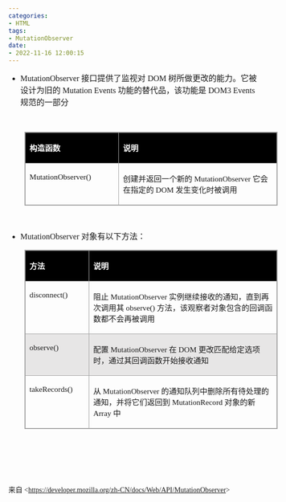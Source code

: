 ```yaml
---
categories:
- HTML
tags:
- MutationObserver
date:
- 2022-11-16 12:00:15
---
```


<ul style="list-style-type:disc">
    <li><span style="font-size:12.0pt"><span style="font-family:&quot;Comic Sans MS&quot;">MutationObserver
            </span></span><span style="font-size:12.0pt"><span
                style="font-family:&quot;Microsoft YaHei UI&quot;">接口提供了监视对</span></span><span
            style="font-size:12.0pt"><span style="font-family:&quot;Comic Sans MS&quot;"> DOM </span></span><span
            style="font-size:12.0pt"><span
                style="font-family:&quot;Microsoft YaHei UI&quot;">树所做更改的能力。它被设计为旧的</span></span><span
            style="font-size:12.0pt"><span style="font-family:&quot;Comic Sans MS&quot;"> Mutation Events
            </span></span><span style="font-size:12.0pt"><span
                style="font-family:&quot;Microsoft YaHei UI&quot;">功能的替代品，该功能是</span></span><span
            style="font-size:12.0pt"><span style="font-family:&quot;Comic Sans MS&quot;"> DOM3 Events
            </span></span><span style="font-size:12.0pt"><span
                style="font-family:&quot;Microsoft YaHei UI&quot;">规范的一部分</span></span></li>
</ul>

<p><span style="font-size:12.0pt"><span style="font-family:&quot;Comic Sans MS&quot;">&nbsp;</span></span></p>

<table cellspacing="0"
    style="border-collapse:collapse; border-color:#a3a3a3; border-style:solid; border-width:1px; margin-left:32px"
    summary="">
    <tbody>
        <tr>
            <td
                style="background-color:black; border-bottom:1px solid #a3a3a3; border-left:1px solid #a3a3a3; border-right:1px solid #a3a3a3; border-top:1px solid #a3a3a3; vertical-align:top; width:1.7916in">
                <p><span style="font-size:11.5pt"><span style="font-family:&quot;Microsoft YaHei UI&quot;"><span
                                style="color:white"><strong>构造函数</strong></span></span></span></p>
            </td>
            <td
                style="background-color:black; border-bottom:1px solid #a3a3a3; border-left:1px solid #a3a3a3; border-right:1px solid #a3a3a3; border-top:1px solid #a3a3a3; vertical-align:top; width:3.1819in">
                <p><span style="font-size:11.5pt"><span style="font-family:&quot;Microsoft YaHei UI&quot;"><span
                                style="color:white"><strong>说明</strong></span></span></span></p>
            </td>
        </tr>
        <tr>
            <td
                style="border-bottom:1px solid #a3a3a3; border-left:1px solid #a3a3a3; border-right:1px solid #a3a3a3; border-top:1px solid #a3a3a3; vertical-align:top; width:1.7916in">
                <p><span style="font-size:11.5pt"><span
                            style="font-family:&quot;Comic Sans MS&quot;">MutationObserver()</span></span></p>
            </td>
            <td
                style="border-bottom:1px solid #a3a3a3; border-left:1px solid #a3a3a3; border-right:1px solid #a3a3a3; border-top:1px solid #a3a3a3; vertical-align:top; width:3.218in">
                <p><span style="font-size:11.5pt"><span
                            style="font-family:&quot;Microsoft YaHei UI&quot;">创建并返回一个新的</span><span
                            style="font-family:&quot;Comic Sans MS&quot;"> MutationObserver </span><span
                            style="font-family:&quot;Microsoft YaHei UI&quot;">它会在指定的</span><span
                            style="font-family:&quot;Comic Sans MS&quot;"> DOM </span><span
                            style="font-family:&quot;Microsoft YaHei UI&quot;">发生变化时被调用</span></span></p>
            </td>
        </tr>
    </tbody>
</table>

<p><span style="font-size:12.0pt"><span style="font-family:&quot;Comic Sans MS&quot;">&nbsp;</span></span></p>

<ul style="list-style-type:disc">
    <li><span style="font-size:12.0pt"><span
                style="font-family:&quot;Comic Sans MS&quot;">MutationObserver</span></span> <span
            style="font-size:12.0pt"><span style="font-family:&quot;Microsoft YaHei UI&quot;">对象有以下方法：</span></span>
    </li>
</ul>

<table cellspacing="0"
    style="border-collapse:collapse; border-color:#a3a3a3; border-style:solid; border-width:1px; margin-left:32px"
    summary="">
    <tbody>
        <tr>
            <td
                style="background-color:black; border-bottom:1px solid #a3a3a3; border-left:1px solid #a3a3a3; border-right:1px solid #a3a3a3; border-top:1px solid #a3a3a3; vertical-align:top; width:1.3298in">
                <p><span style="font-size:11.5pt"><span style="font-family:&quot;Microsoft YaHei UI&quot;"><span
                                style="color:white"><strong>方法</strong></span></span></span></p>
            </td>
            <td
                style="background-color:black; border-bottom:1px solid #a3a3a3; border-left:1px solid #a3a3a3; border-right:1px solid #a3a3a3; border-top:1px solid #a3a3a3; vertical-align:top; width:5.5402in">
                <p><span style="font-size:11.5pt"><span style="font-family:&quot;Microsoft YaHei UI&quot;"><span
                                style="color:white"><strong>说明</strong></span></span></span></p>
            </td>
        </tr>
        <tr>
            <td
                style="border-bottom:1px solid #a3a3a3; border-left:1px solid #a3a3a3; border-right:1px solid #a3a3a3; border-top:1px solid #a3a3a3; vertical-align:top; width:1.3298in">
                <p><span style="font-size:11.5pt"><span
                            style="font-family:&quot;Comic Sans MS&quot;">disconnect()</span></span></p>
            </td>
            <td
                style="border-bottom:1px solid #a3a3a3; border-left:1px solid #a3a3a3; border-right:1px solid #a3a3a3; border-top:1px solid #a3a3a3; vertical-align:top; width:5.6097in">
                <p><span style="font-size:11.5pt"><span
                            style="font-family:&quot;Microsoft YaHei UI&quot;">阻止</span><span
                            style="font-family:&quot;Comic Sans MS&quot;"> MutationObserver </span><span
                            style="font-family:&quot;Microsoft YaHei UI&quot;">实例继续接收的通知，直到再次调用其</span><span
                            style="font-family:&quot;Comic Sans MS&quot;"> observe() </span><span
                            style="font-family:&quot;Microsoft YaHei UI&quot;">方法，该观察者对象包含的回调函数都不会再被调用</span></span></p>
            </td>
        </tr>
        <tr>
            <td
                style="background-color:#e7e6e6; border-bottom:1px solid #a3a3a3; border-left:1px solid #a3a3a3; border-right:1px solid #a3a3a3; border-top:1px solid #a3a3a3; vertical-align:top; width:1.3298in">
                <p><span style="font-size:11.5pt"><span
                            style="font-family:&quot;Comic Sans MS&quot;">observe()</span></span></p>
            </td>
            <td
                style="background-color:#e7e6e6; border-bottom:1px solid #a3a3a3; border-left:1px solid #a3a3a3; border-right:1px solid #a3a3a3; border-top:1px solid #a3a3a3; vertical-align:top; width:5.6097in">
                <p><span style="font-size:11.5pt"><span
                            style="font-family:&quot;Microsoft YaHei UI&quot;">配置</span><span
                            style="font-family:&quot;Comic Sans MS&quot;"> MutationObserver </span><span
                            style="font-family:&quot;Microsoft YaHei UI&quot;">在</span><span
                            style="font-family:&quot;Comic Sans MS&quot;"> DOM </span><span
                            style="font-family:&quot;Microsoft YaHei UI&quot;">更改匹配给定选项时，通过其回调函数开始接收通知</span></span></p>
            </td>
        </tr>
        <tr>
            <td
                style="border-bottom:1px solid #a3a3a3; border-left:1px solid #a3a3a3; border-right:1px solid #a3a3a3; border-top:1px solid #a3a3a3; vertical-align:top; width:1.3298in">
                <p><span style="font-size:11.5pt"><span
                            style="font-family:&quot;Comic Sans MS&quot;">takeRecords()</span></span></p>
            </td>
            <td
                style="border-bottom:1px solid #a3a3a3; border-left:1px solid #a3a3a3; border-right:1px solid #a3a3a3; border-top:1px solid #a3a3a3; vertical-align:top; width:5.6097in">
                <p><span style="font-size:11.5pt"><span style="font-family:&quot;Microsoft YaHei UI&quot;">从</span><span
                            style="font-family:&quot;Comic Sans MS&quot;"> MutationObserver </span><span
                            style="font-family:&quot;Microsoft YaHei UI&quot;">的通知队列中删除所有待处理的通知，并将它们返回到</span><span
                            style="font-family:&quot;Comic Sans MS&quot;"> MutationRecord </span><span
                            style="font-family:&quot;Microsoft YaHei UI&quot;">对象的新</span><span
                            style="font-family:&quot;Comic Sans MS&quot;"> Array </span><span
                            style="font-family:&quot;Microsoft YaHei UI&quot;">中</span></span></p>
            </td>
        </tr>
    </tbody>
</table>

<p><span style="font-size:12.0pt"><span style="font-family:&quot;Comic Sans MS&quot;">&nbsp;</span></span></p>

<p><span style="font-size:11.0pt"><span style="font-family:&quot;Comic Sans MS&quot;">&nbsp;</span></span></p>

<p><span style="font-size:11.0pt"><span style="font-family:&quot;Comic Sans MS&quot;">&nbsp;</span></span></p>

<p><span style="font-family:&quot;Microsoft YaHei UI&quot;">来自</span><span
        style="font-family:&quot;Comic Sans MS&quot;"> &lt;</span><a
        href="https://developer.mozilla.org/zh-CN/docs/Web/API/MutationObserver"><span
            style="font-family:&quot;Comic Sans MS&quot;">https://developer.mozilla.org/zh-CN/docs/Web/API/MutationObserver</span></a><span
        style="font-family:&quot;Comic Sans MS&quot;">&gt; </span></p>
